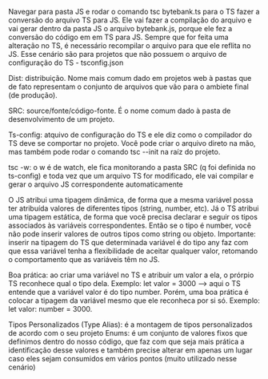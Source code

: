 Navegar para pasta JS e rodar o comando tsc bytebank.ts para o TS fazer a conversão do arquivo TS para JS.
Ele vai fazer a compilação do arquivo e vai gerar dentro da pasta JS o arquivo bytebank.js, porque ele fez a conversão do código em em TS para JS.
Sempre que for feita uma alteração no TS, é necessário recompilar o arquivo para que ele reflita no JS.
Esse cenário são para projetos que não possuem o arquivo de configuração do TS - tsconfig.json

Dist: distribuição. Nome mais comum dado em projetos web à pastas que de fato representam o conjunto de arquivos que vão para o ambiete final (de produção).

SRC: source/fonte/código-fonte. É o nome comum dado à pasta de desenvolvimento de um projeto.

Ts-config: atquivo de configuração do TS e ele diz como o compilador do TS deve se comportar no projeto. Você pode criar o arquivo direto na mão, mas também pode rodar o comando tsc --init na raíz do projeto.

tsc -w: o w é de watch, ele fica monitorando a pasta SRC (q foi definida no ts-config) e toda vez que um arquivo TS for modificado, ele vai compilar e gerar o arquivo JS correspondente automaticamente

O JS atribui uma tipagem dinâmica, de forma que a mesma variável possa ter atribuída valores de diferentes tipos (string, number, etc). Já o TS atribui uma tipagem estática, de forma que você precisa declarar e seguir os tipos associados às variáveis correspondentes. Então se o tipo é number, você não pode inserir valores de outros tipos como string ou objeto.
Importante: inserir na tipagem do TS que determinada variável é do tipo any faz com que essa variável tenha a flexibilidade de aceitar qualquer valor, retomando o comportamento que as variáveis têm no JS.

Boa prática: ao criar uma variável no TS e atribuir um valor a ela, o prórpio TS reconhece qual o tipo dela. Exemplo: let valor = 3000 --> aqui o TS entende que a variável valor é do tipo number. Porém, uma boa prática é colocar a tipagem da variável mesmo que ele reconheca por si só. Exemplo: let valor: number = 3000.

Tipos Personalizados (Type Alias): é a montagem de tipos personalizados de acordo com o seu projeto
Enums: é um conjunto de valores fixos que definimos dentro do nosso código, que faz com que seja mais prática a identificação desse valores e também precise alterar em apenas um lugar caso eles sejam consumidos em vários pontos (muito utilizado nesse cenário)
